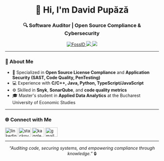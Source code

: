 <h1 align="center">👋 Hi, I'm David Pupăză</h1>
<h3 align="center">🔍 Software Auditor | Open Source Compliance & Cybersecurity</h3>

<p align="center">
  <a href="https://fossid.com" target="_blank">
    <img src="https://img.shields.io/badge/FossID-00457C?style=for-the-badge&logo=linuxfoundation&logoColor=white" alt="FossID" />
  </a>
  <a href="https://www.linkedin.com/in/davidpupaza/" target="_blank">
    <img src="https://img.shields.io/badge/LinkedIn-0A66C2?style=for-the-badge&logo=linkedin&logoColor=white" />
  </a>
  <a href="mailto:davidpupaza3@gmail.com">
    <img src="https://img.shields.io/badge/Email-davidpupaza3%40gmail.com-red?style=for-the-badge&logo=gmail&logoColor=white" />
  </a>
</p>

---

### 💼 About Me
- 🧠 Specialized in **Open Source License Compliance** and **Application Security (SAST, Code Quality, PenTesting)**  
- 💻 Experience with **C/C++, Java, Python, TypeScript/JavaScript**  
- ⚙️ Skilled in **Snyk**, **SonarQube**, and **code quality metrics**  
- 🎓 Master's student in **Applied Data Analytics** at the Bucharest University of Economic Studies  

---

### 🌐 Connect with Me
<p align="left">
  <a href="https://linkedin.com/in/davidpupaza" target="blank"><img align="center" src="https://cdn.jsdelivr.net/gh/devicons/devicon/icons/linkedin/linkedin-original.svg" alt="linkedin" height="30" width="40" /></a>
  <a href="https://stackoverflow.com/users/17934709" target="blank"><img align="center" src="https://cdn.jsdelivr.net/gh/devicons/devicon/icons/stackoverflow/stackoverflow-original.svg" alt="stackoverflow" height="30" width="40" /></a>
  <a href="https://www.kaggle.com/davidpupaza" target="blank"><img align="center" src="https://cdn.jsdelivr.net/gh/devicons/devicon/icons/kaggle/kaggle-original.svg" alt="kaggle" height="30" width="40" /></a>
  <a href="mailto:davidpupaza3@gmail.com"><img align="center" src="https://cdn.jsdelivr.net/gh/devicons/devicon/icons/google/google-original.svg" alt="gmail" height="30" width="40" /></a>
</p>

---

<p align="center">
  <i>“Auditing code, securing systems, and empowering compliance through knowledge.”</i> 🔒
</p>
